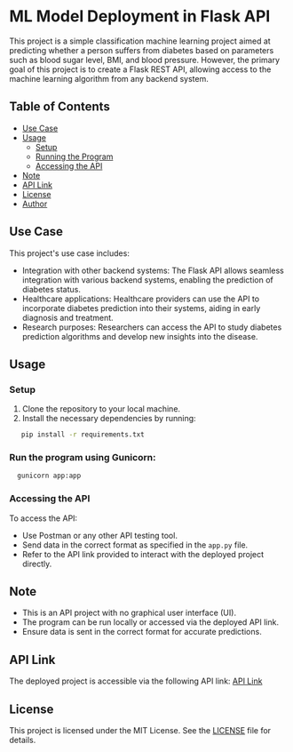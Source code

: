 # ML Model Deployment in Flask API

This project is a simple classification machine learning project aimed at predicting whether a person suffers from diabetes based on parameters such as blood sugar level, BMI, and blood pressure. However, the primary goal of this project is to create a Flask REST API, allowing access to the machine learning algorithm from any backend system.

## Table of Contents
- [Use Case](#use-case)
- [Usage](#usage)
  - [Setup](#setup)
  - [Running the Program](#running-the-program)
  - [Accessing the API](#accessing-the-api)
- [Note](#note)
- [API Link](#api-link)
- [License](#license)
- [Author](#author)

## Use Case
This project's use case includes:
- Integration with other backend systems: The Flask API allows seamless integration with various backend systems, enabling the prediction of diabetes status.
- Healthcare applications: Healthcare providers can use the API to incorporate diabetes prediction into their systems, aiding in early diagnosis and treatment.
- Research purposes: Researchers can access the API to study diabetes prediction algorithms and develop new insights into the disease.

## Usage
### Setup
1. Clone the repository to your local machine.
2. Install the necessary dependencies by running:
```bash
   pip install -r requirements.txt
```
### Run the program using Gunicorn:
```bash
  gunicorn app:app
```

### Accessing the API
To access the API:
- Use Postman or any other API testing tool.
- Send data in the correct format as specified in the `app.py` file.
- Refer to the API link provided to interact with the deployed project directly.

## Note
- This is an API project with no graphical user interface (UI).
- The program can be run locally or accessed via the deployed API link.
- Ensure data is sent in the correct format for accurate predictions.

## API Link
The deployed project is accessible via the following API link: [API Link](https://diabetes-prediction-api.onrender.com)

## License
This project is licensed under the MIT License. See the [LICENSE](LICENSE) file for details.
